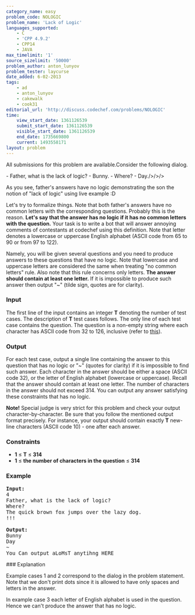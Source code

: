 ```yaml
---
category_name: easy
problem_code: NOLOGIC
problem_name: 'Lack of Logic'
languages_supported:
    - C
    - 'CPP 4.9.2'
    - CPP14
    - JAVA
max_timelimit: '1'
source_sizelimit: '50000'
problem_author: anton_lunyov
problem_tester: laycurse
date_added: 6-02-2013
tags:
    - ad
    - anton_lunyov
    - cakewalk
    - cook31
editorial_url: 'http://discuss.codechef.com/problems/NOLOGIC'
time:
    view_start_date: 1361126539
    submit_start_date: 1361126539
    visible_start_date: 1361126539
    end_date: 1735669800
    current: 1493558171
layout: problem
---
```

All submissions for this problem are available.Consider the following dialog.

\- Father, what is the lack of logic?
\- Bunny.
\- Where?
\- Day./>/>/>

As you see, father's answers have no logic demonstrating the son the notion of "lack of logic" using live example :D

Let's try to formalize things. Note that both father's answers have no common letters with the corresponding questions. Probably this is the reason. **Let's say that the answer has no logic if it has no common letters with the question.** Your task is to write a bot that will answer annoying comments of contestants at codechef using this definition. Note that letter denotes a lowercase or uppercase English alphabet (ASCII code from 65 to 90 or from 97 to 122).

Namely, you will be given several questions and you need to produce answers to these questions that have no logic. Note that lowercase and uppercase letters are considered the same when treating "no common letters" rule. Also note that this rule concerns only letters. **The answer should contain at least one letter.** If it is impossible to produce such answer then output "~" (tilde sign, quotes are for clarity).

### Input

The first line of the input contains an integer **T** denoting the number of test cases. The description of **T** test cases follows. The only line of each test case contains the question. The question is a non-empty string where each character has ASCII code from 32 to 126, inclusive (refer to [this](http://www.ascii.cl/)).

### Output

For each test case, output a single line containing the answer to this question that has no logic or "~" (quotes for clarity) if it is impossible to find such answer. Each character in the answer should be either a space (ASCII code 32), or the letter of English alphabet (lowercase or uppercase). Recall that the answer should contain at least one letter. The number of characters in the answer should not exceed 314. You can output any answer satisfying these constraints that has no logic.

**Note!** Special judge is very strict for this problem and check your output character-by-character. Be sure that you follow the mentioned output format precisely. For instance, your output should contain exactly **T** new-line characters (ASCII code 10) - one after each answer.

### Constraints

- **1** ≤ **T** ≤ **314**
- **1** ≤ **the number of characters in the question** ≤ **314**

### Example

<pre>
<b>Input:</b>
4
Father, what is the lack of logic?
Where?
The quick brown fox jumps over the lazy dog.
!!!

<b>Output:</b>
Bunny
Day
~
You Can output aLoMsT anytihng HERE
</pre>### Explanation

Example cases 1 and 2 correspond to the dialog in the problem statement. Note that we don't print dots since it is allowed to have only spaces and letters in the answer.

In example case 3 each letter of English alphabet is used in the question. Hence we can't produce the answer that has no logic.
